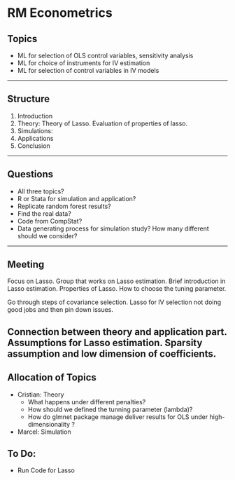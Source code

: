 # RM Econometrics
## Topics
- ML for selection of OLS control variables, sensitivity analysis
- ML for choice of instruments for IV estimation
- ML for selection of control variables in IV models
---
## Structure
1. Introduction
2. Theory: Theory of Lasso. Evaluation of properties of lasso.
3. Simulations: 
4. Applications
5. Conclusion
---
## Questions
- All three topics?
- R or Stata for simulation and application?
- Replicate random forest results?
- Find the real data?
- Code from CompStat?
- Data generating process for simulation study? How many different should we consider?
---
## Meeting
Focus on Lasso. Group that works on Lasso estimation. Brief introduction in Lasso estimation. Properties of Lasso. How to choose the tuning parameter. 

Go through steps of covariance selection. Lasso for IV selection not doing good jobs and then pin down issues.

Connection between theory and application part. Assumptions for Lasso estimation. Sparsity assumption and low dimension of coefficients. 
---
## Allocation of Topics
- Cristian: Theory
    - What happens under different penalties?
    - How should we defined the tunning parameter (lambda)?
    - How do glmnet package manage deliver results for OLS under          high-dimensionality ?
- Marcel: Simulation
## To Do:
- Run Code for Lasso

